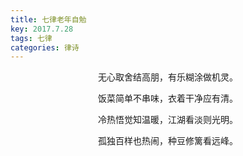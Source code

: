 ```yaml
---
title: 七律老年自勉
key: 2017.7.28
tags: 七律
categories: 律诗
---
```


<p align="center">无心取舍结高朋，有乐糊涂做机灵。
</p>
<p align="center">饭菜简单不串味，衣着干净应有清。
</p>
<p align="center">冷热悟觉知温暖，江湖看淡则光明。
</p>
<p align="center">孤独百样也热闹，种豆修篱看远峰。
</p>
